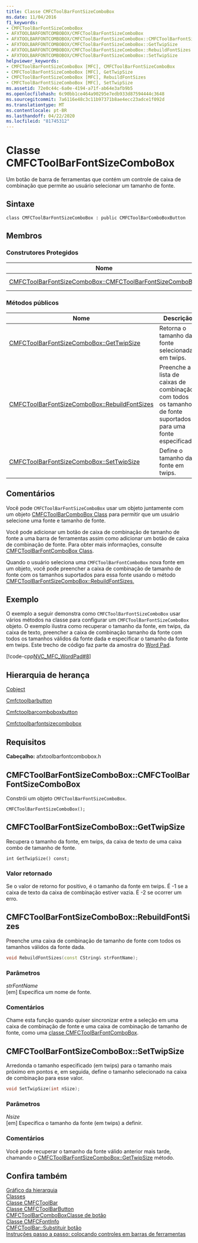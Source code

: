 ```yaml
---
title: Classe CMFCToolBarFontSizeComboBox
ms.date: 11/04/2016
f1_keywords:
- CMFCToolBarFontSizeComboBox
- AFXTOOLBARFONTCOMBOBOX/CMFCToolBarFontSizeComboBox
- AFXTOOLBARFONTCOMBOBOX/CMFCToolBarFontSizeComboBox::CMFCToolBarFontSizeComboBox
- AFXTOOLBARFONTCOMBOBOX/CMFCToolBarFontSizeComboBox::GetTwipSize
- AFXTOOLBARFONTCOMBOBOX/CMFCToolBarFontSizeComboBox::RebuildFontSizes
- AFXTOOLBARFONTCOMBOBOX/CMFCToolBarFontSizeComboBox::SetTwipSize
helpviewer_keywords:
- CMFCToolBarFontSizeComboBox [MFC], CMFCToolBarFontSizeComboBox
- CMFCToolBarFontSizeComboBox [MFC], GetTwipSize
- CMFCToolBarFontSizeComboBox [MFC], RebuildFontSizes
- CMFCToolBarFontSizeComboBox [MFC], SetTwipSize
ms.assetid: 72e0c44c-6a0e-4194-a71f-ab64e3afb9b5
ms.openlocfilehash: 6c90bb1ce464a90295e7edb933d87594444c3648
ms.sourcegitcommit: 7a6116e48c3c11b97371b8ae4ecc23adce1f092d
ms.translationtype: MT
ms.contentlocale: pt-BR
ms.lasthandoff: 04/22/2020
ms.locfileid: "81745312"
---
```

# <a name="cmfctoolbarfontsizecombobox-class"></a>Classe CMFCToolBarFontSizeComboBox

Um botão de barra de ferramentas que contém um controle de caixa de combinação que permite ao usuário selecionar um tamanho de fonte.

## <a name="syntax"></a>Sintaxe

```
class CMFCToolBarFontSizeComboBox : public CMFCToolBarComboBoxButton
```

## <a name="members"></a>Membros

### <a name="protected-constructors"></a>Construtores Protegidos

|Nome|Descrição|
|----------|-----------------|
|[CMFCToolBarFontSizeComboBox::CMFCToolBarFontSizeComboBox](#cmfctoolbarfontsizecombobox)|Constrói um objeto `CMFCToolBarFontSizeComboBox`.|

### <a name="public-methods"></a>Métodos públicos

|Nome|Descrição|
|----------|-----------------|
|[CMFCToolBarFontSizeComboBox::GetTwipSize](#gettwipsize)|Retorna o tamanho da fonte selecionada em twips.|
|[CMFCToolBarFontSizeComboBox::RebuildFontSizes](#rebuildfontsizes)|Preenche a lista de caixas de combinação com todos os tamanhos de fonte suportados para uma fonte especificada.|
|[CMFCToolBarFontSizeComboBox::SetTwipSize](#settwipsize)|Define o tamanho da fonte em twips.|

## <a name="remarks"></a>Comentários

Você pode `CMFCToolBarFontSizeComboBox` usar um objeto juntamente com um objeto [CMFCToolBarComboBox Class](../../mfc/reference/cmfctoolbarfontcombobox-class.md) para permitir que um usuário selecione uma fonte e tamanho de fonte.

Você pode adicionar um botão de caixa de combinação de tamanho de fonte a uma barra de ferramentas assim como adicionar um botão de caixa de combinação de fonte. Para obter mais informações, consulte [CMFCToolBarFontComboBox Class](../../mfc/reference/cmfctoolbarfontcombobox-class.md).

Quando o usuário seleciona uma `CMFCToolBarFontComboBox` nova fonte em um objeto, você pode preencher a caixa de combinação de tamanho de fonte com os tamanhos suportados para essa fonte usando o método [CMFCToolBarFontSizeComboBox::RebuildFontSizes.](#rebuildfontsizes)

## <a name="example"></a>Exemplo

O exemplo a seguir demonstra como `CMFCToolBarFontSizeComboBox` usar vários métodos na classe para configurar um `CMFCToolBarFontSizeComboBox` objeto. O exemplo ilustra como recuperar o tamanho da fonte, em twips, da caixa de texto, preencher a caixa de combinação tamanho da fonte com todos os tamanhos válidos da fonte dada e especificar o tamanho da fonte em twips. Este trecho de código faz parte da amostra do [Word Pad](../../overview/visual-cpp-samples.md).

[!code-cpp[NVC_MFC_WordPad#8](../../mfc/reference/codesnippet/cpp/cmfctoolbarfontsizecombobox-class_1.cpp)]

## <a name="inheritance-hierarchy"></a>Hierarquia de herança

[Cobject](../../mfc/reference/cobject-class.md)

[Cmfctoolbarbutton](../../mfc/reference/cmfctoolbarbutton-class.md)

[Cmfctoolbarcomboboxbutton](../../mfc/reference/cmfctoolbarcomboboxbutton-class.md)

[Cmfctoolbarfontsizecombobox](../../mfc/reference/cmfctoolbarfontsizecombobox-class.md)

## <a name="requirements"></a>Requisitos

**Cabeçalho:** afxtoolbarfontcombobox.h

## <a name="cmfctoolbarfontsizecomboboxcmfctoolbarfontsizecombobox"></a><a name="cmfctoolbarfontsizecombobox"></a>CMFCToolBarFontSizeComboBox::CMFCToolBarFontSizeComboBox

Constrói um objeto `CMFCToolBarFontSizeComboBox`.

```
CMFCToolBarFontSizeComboBox();
```

## <a name="cmfctoolbarfontsizecomboboxgettwipsize"></a><a name="gettwipsize"></a>CMFCToolBarFontSizeComboBox::GetTwipSize

Recupera o tamanho da fonte, em twips, da caixa de texto de uma caixa combo de tamanho de fonte.

```
int GetTwipSize() const;
```

### <a name="return-value"></a>Valor retornado

Se o valor de retorno for positivo, é o tamanho da fonte em twips. É -1 se a caixa de texto da caixa de combinação estiver vazia. É -2 se ocorrer um erro.

## <a name="cmfctoolbarfontsizecomboboxrebuildfontsizes"></a><a name="rebuildfontsizes"></a>CMFCToolBarFontSizeComboBox::RebuildFontSizes

Preenche uma caixa de combinação de tamanho de fonte com todos os tamanhos válidos da fonte dada.

```cpp
void RebuildFontSizes(const CString& strFontName);
```

### <a name="parameters"></a>Parâmetros

*strFontName*<br/>
[em] Especifica um nome de fonte.

### <a name="remarks"></a>Comentários

Chame esta função quando quiser sincronizar entre a seleção em uma caixa de combinação de fonte e uma caixa de combinação de tamanho de fonte, como uma [classe CMFCToolBarFontComboBox](../../mfc/reference/cmfctoolbarfontcombobox-class.md).

## <a name="cmfctoolbarfontsizecomboboxsettwipsize"></a><a name="settwipsize"></a>CMFCToolBarFontSizeComboBox::SetTwipSize

Arredonda o tamanho especificado (em twips) para o tamanho mais próximo em pontos e, em seguida, define o tamanho selecionado na caixa de combinação para esse valor.

```cpp
void SetTwipSize(int nSize);
```

### <a name="parameters"></a>Parâmetros

*Nsize*<br/>
[em] Especifica o tamanho da fonte (em twips) a definir.

### <a name="remarks"></a>Comentários

Você pode recuperar o tamanho da fonte válido anterior mais tarde, chamando o [CMFCToolBarFontSizeComboBox::GetTwipSize](#gettwipsize) método.

## <a name="see-also"></a>Confira também

[Gráfico da hierarquia](../../mfc/hierarchy-chart.md)<br/>
[Classes](../../mfc/reference/mfc-classes.md)<br/>
[Classe CMFCToolBar](../../mfc/reference/cmfctoolbar-class.md)<br/>
[Classe CMFCToolBarButton](../../mfc/reference/cmfctoolbarbutton-class.md)<br/>
[CMFCToolBarComboBoxClasse de botão](../../mfc/reference/cmfctoolbarcomboboxbutton-class.md)<br/>
[Classe CMFCFontInfo](../../mfc/reference/cmfcfontinfo-class.md)<br/>
[CMFCToolBar::Substituir botão](../../mfc/reference/cmfctoolbar-class.md#replacebutton)<br/>
[Instruções passo a passo: colocando controles em barras de ferramentas](../../mfc/walkthrough-putting-controls-on-toolbars.md)
